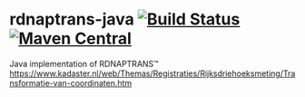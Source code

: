 # rdnaptrans-java [![Build Status](https://travis-ci.org/PDOK/rdnaptrans-java.svg?branch=master)](https://travis-ci.org/PDOK/rdnaptrans-java)[![Maven Central](https://img.shields.io/maven-central/v/nl.pdok/rdnaptrans-java.svg?maxAge=259200)]()

Java implementation of RDNAPTRANS&trade;
https://www.kadaster.nl/web/Themas/Registraties/Rijksdriehoeksmeting/Transformatie-van-coordinaten.htm
